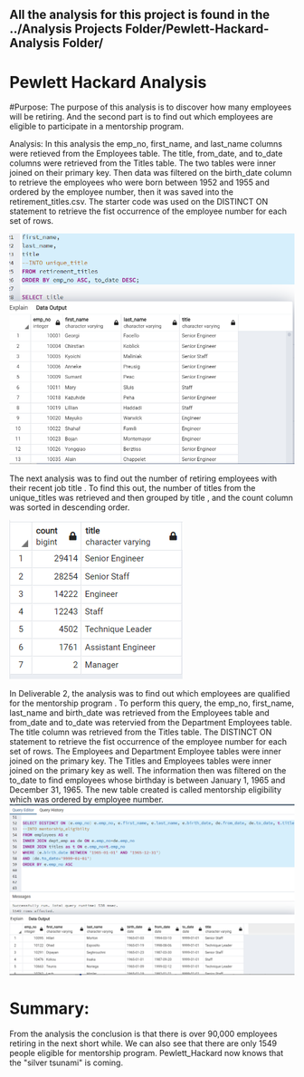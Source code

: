 ## All the analysis for this project is found in the ../Analysis Projects Folder/Pewlett-Hackard-Analysis Folder/

# Pewlett Hackard Analysis

#Purpose:
The purpose of this analysis is to discover how many employees will be retiring.  And the second part is to find out which employees are eligible to participate in a mentorship program.

Analysis:
In this analysis the emp_no, first_name, and last_name columns were retieved from the Employees table.
The title, from_date, and to_date columns were retrieved from the Titles table.
The two tables were inner joined on their primary key.
Then data was filtered on the birth_date column to retrieve the employees who were born between 1952 and 1955 and ordered by the employee number, then it was saved into the retirement_titles.csv.
The starter code was used on the DISTINCT ON statement to retrieve the fist occurrence of the employee number for each set of rows.

![](images/unique_title.PNG)

The next analysis was to find out the number of retiring employees with their recent job title . To find this out, the number of titles from the unique_titles was retrieved and then grouped by title , and the count column was sorted in descending order.

![](images/retirement_titles.PNG)

In Deliverable 2, the analysis was to find out which employees are qualified for the mentorship program .
To perform this query, the emp_no, first_name, last_name and birth_date was retrieved from the Employees table and from_date and to_date was retervied from the Department Employees table.  The title column was  retrieved  from the Titles table.  The DISTINCT ON statement to retrieve the fist occurrence of the employee number for each set of rows.
The Employees and Department Employee tables were inner joined on the primary key.  The Titles and Employees tables were inner joined on the primary key as well.
The information then was filtered on the to_date to find employees whose birthday is between January 1, 1965 and December 31, 1965.  The new table created is called mentorship eligibility which was ordered by employee number.  
![](images/mentorship.PNG)

# Summary:
From the analysis the conclusion is that there is over 90,000 employees retiring in the next short while.  We can also see that there are only 1549 people eligible for mentorship  program.  Pewlett_Hackard now knows that the "silver tsunami" is coming. 

